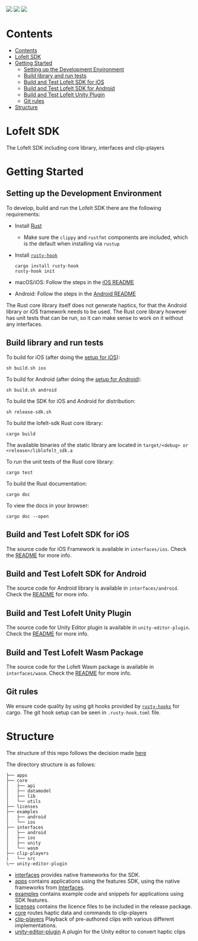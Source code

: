 ![](https://github.com/Lofelt/lofelt-sdk/workflows/ios/badge.svg)
![](https://github.com/Lofelt/lofelt-sdk/workflows/android/badge.svg)
![](https://github.com/Lofelt/lofelt-sdk/workflows/rust-core/badge.svg)

# Contents

- [Contents](#contents)
- [Lofelt SDK](#lofelt-sdk)
- [Getting Started](#getting-started)
  - [Setting up the Development Environment](#setting-up-the-development-environment)
  - [Build library and run tests](#build-library-and-run-tests)
  - [Build and Test Lofelt SDK for iOS](#build-and-test-lofelt-sdk-for-ios)
  - [Build and Test Lofelt SDK for Android](#build-and-test-lofelt-sdk-for-android)
  - [Build and Test Lofelt Unity Plugin](#build-and-test-lofelt-unity-plugin)
  - [Git rules](#git-rules)
- [Structure](#structure)

# Lofelt SDK
The Lofelt SDK including core library, interfaces and clip-players

# Getting Started

## Setting up the Development Environment

To develop, build and run the Lofelt SDK there are the following requirements:

- Install [Rust](https://www.rust-lang.org/tools/install)
    - Make sure the `clippy` and `rustfmt` components are included, which is the default when installing via `rustup`
- Install [`rusty-hook`](https://github.com/swellaby/rusty-hook#optional-install)

    ```
    cargo install rusty-hook
    rusty-hook init
    ```
- macOS/iOS: Follow the steps in the [iOS README](./interfaces/ios/README.md)
- Android: Follow the steps in the [Android README](./interfaces/android/README.md)

The Rust core library itself does not generate haptics, for that the Android library
or iOS framework needs to be used. The Rust core library however has unit tests that
can be run, so it can make sense to work on it without any interfaces.

## Build library and run tests

To build for iOS (after doing the [setup for iOS](./interfaces/ios/README.md)):
```
sh build.sh ios
```

To build for Android (after doing the [setup for Android](./interfaces/android/README.md)):
```
sh build.sh android
```

To build the SDK for iOS and Android for distribution:
```
sh release-sdk.sh
```

To build the lofelt-sdk Rust core library:
```
cargo build
```
The available binaries of the static library are located in `target/<debug> or <release>/liblofelt_sdk.a`


To run the unit tests of the Rust core library:
```
cargo test
```

To build the Rust documentation:
```
cargo doc
```

To view the docs in your browser:
```
cargo doc --open
```

## Build and Test Lofelt SDK for iOS

The source code for iOS Framework is available in `interfaces/ios`. Check the [README](./interfaces/ios/README.md) for more info.

## Build and Test Lofelt SDK for Android

The source code for Android library is available in `interfaces/android`. Check the [README](./interfaces/android/README.md) for more info.

## Build and Test Lofelt Unity Plugin

The source code for Unity Editor plugin is available in `unity-editor-plugin`. Check the [README](./unity-editor-plugin/README.md) for more info.

## Build and Test Lofelt Wasm Package

The source code for the Lofelt Wasm package is available in `interfaces/wasm`. Check the [README](./interfaces/wasm/README.md) for more info.

## Git rules

We ensure code quality by using git hooks provided by [`rusty-hooks`](https://github.com/swellaby/rusty-hook) for cargo. The git hook setup can be seen in `.rusty-hook.toml` file.

# Structure
The structure of this repo follows the decision made [here](https://lofelt.atlassian.net/wiki/spaces/PD/pages/177700899/What+is+our+repo+structure+for+the+SDK)

The directory structure is as follows:

```
├── apps
├── core
│   ├── api
│   ├── datamodel
│   ├── lib
│   └── utils
├── licenses
├── examples
│   ├── android
│   └── ios
├── interfaces
│   ├── android
│   ├── ios
│   ├── unity
│   └── wasm
├── clip-players
|   └── src
\── unity-editor-plugin
```

- [interfaces](./interfaces/README.md) provides native frameworks for the SDK.
- [apps](./apps/README.md) contains applications using the features SDK, using the native frameworks from [Interfaces](./interfaces/README.md).
- [examples](./examples/README.md) contains example code and snippets for applications using SDK features.
- [licenses](./licenses/) contains the licence files to be included in the release package.
- [core](./core/README.md) routes haptic data and commands to clip-players
- [clip-players](./clip-players/README.md) Playback of pre-authored clips with various different implementations.
- [unity-editor-plugin](./unity-editor-plugin/README.md) A plugin for the Unity editor to convert haptic clips
